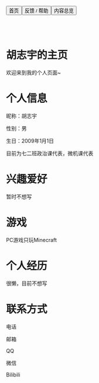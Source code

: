 <link rel="stylesheet" type="text/css" href="style.css">

<a href="https://zz19z-2021-2.github.io/"><button class="button group-left">首页</button></a><a href="https://zz19z-2021-2.github.io/feedback.html"><button class="button group-left">反馈 / 帮助</button></a><a href="https://zz19z-2021-2.github.io/overview.html"><button class="button group-right">内容总览</button></a>

<br />
<br />

# 胡志宇的主页

欢迎来到我的个人页面~

# 个人信息

昵称：胡志宇

性别：男

生日：2009年1月1日

目前为七二班政治课代表，微机课代表

# 兴趣爱好

暂时不想写

# 游戏

PC游戏只玩Minecraft

# 个人经历

很懒，目前不想写

# 联系方式

电话

邮箱

QQ

微信

Bilibili